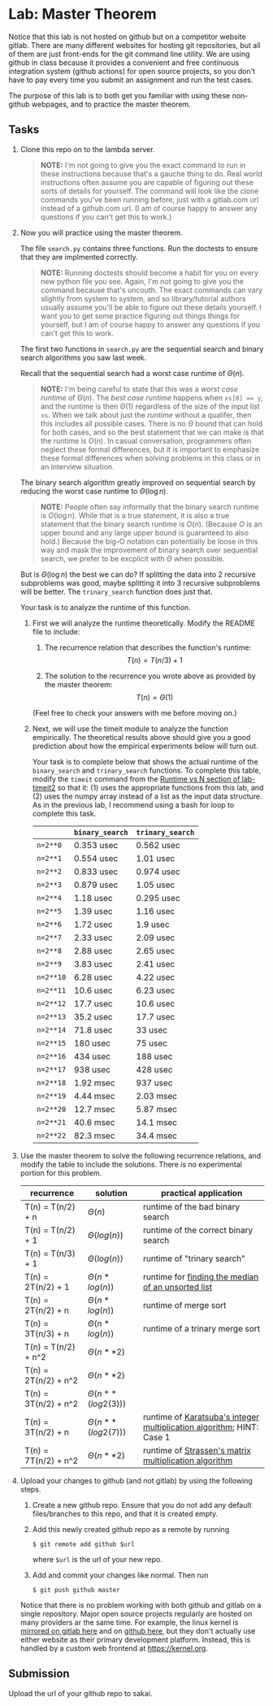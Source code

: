 # Lab: Master Theorem

Notice that this lab is not hosted on github but on a competitor website gitlab.
There are many different websites for hosting git repositories,
but all of them are just front-ends for the git command line utility.
We are using github in class because it provides a convenient and free continuous integration system (github actions) for open source projects,
so you don't have to pay every time you submit an assignment and run the test cases.

The purpose of this lab is to both get you familiar with using these non-github webpages, and to practice the master theorem.

## Tasks

1. Clone this repo on to the lambda server.

    > **NOTE:**
    > I'm not going to give you the exact command to run in these instructions because that's a gauche thing to do.
    > Real world instructions often assume you are capable of figuring out these sorts of details for yourself.
    > The command will look like the clone commands you've been running before, just with a gitlab.com url instead of a github.com url.
    > (I am of course happy to answer any questions if you can't get this to work.)

1. Now you will practice using the master theorem.

    The file `search.py` contains three functions.
    Run the doctests to ensure that they are implmented correctly.

    > **NOTE:**
    > Running doctests should become a habit for you on every new python file you see.
    > Again, I'm not going to give you the command because that's uncouth.
    > The exact commands can vary slightly from system to system,
    > and so library/tutorial authors usually assume you'll be able to figure out these details yourself.
    > I want you to get some practice figuring out things things for yourself,
    > but I am of course happy to answer any questions if you can't get this to work.

    The first two functions in `search.py` are the sequential search and binary search algorithms you saw last week.

    Recall that the sequential search had a worst case runtime of $\Theta(n)$.

    > **NOTE:**
    > I'm being careful to state that this was a *worst case runtime* of $\Theta(n)$.
    > The *best case runtime* happens when `xs[0] == y`,
    > and the runtime is then $\Theta(1)$ regardless of the size of the input list `xs`.
    > When we talk about just the *runtime* without a qualifer,
    > then this includes all possible cases.
    > There is no $\Theta$ bound that can hold for both cases,
    > and so the best statement that we can make is that the runtime is $O(n)$.
    > In casual conversation, programmers often neglect these formal differences,
    > but it is important to emphasize these formal differences when solving problems in this class or in an interview situation.

    The binary search algorithm greatly improved on sequential search by reducing the worst case runtime to $\Theta(\log n)$.

    > **NOTE:**
    > People often say informally that the binary search runtime is $O(\log n)$.
    > While that is a true statement, it is also a true statement that the binary search runtime is $O(n)$.
    > (Because $O$ is an upper bound and any large upper bound is guaranteed to also hold.)
    > Because the big-O notation can potentially be loose in this way and mask the improvement of binary search over sequential search,
    > we prefer to be excplicit with $\Theta$ when possible.

    But is $\Theta(\log n)$ the best we can do?
    If splitting the data into 2 recursive subproblems was good,
    maybe splitting it into 3 recursive subproblems will be better.
    The `trinary_search` function does just that.

    Your task is to analyze the runtime of this function.

    1. First we will analyze the runtime theoretically.
        Modify the README file to include:
    
        1. The recurrence relation that describes the function's runtime:
            $$T(n) = T(n/3) + 1$$

        1. The solution to the recurrence you wrote above as provided by the master theorem:
            $$T(n) = \Theta(1)$$

        (Feel free to check your answers with me before moving on.)
    
    1. Next, we will use the timeit module to analyze the function empirically.
        The theoretical results above should give you a good prediction about how the empirical experiments below will turn out.

        Your task is to complete below that shows the actual runtime of the `binary_search` and `trinary_search` functions.
        To complete this table, modify the `timeit` command from the [Runtime vs N section of lab-timeit2](https://github.com/mikeizbicki/lab-timeit2#runtime-vs-n) so that it: (1) uses the appropriate functions from this lab, and (2) uses the numpy array instead of a list as the input data structure.
        As in the previous lab, I recommend using a bash for loop to complete this task.

        |                | `binary_search`           | `trinary_search`      |
        | -------------- | ------------------------- | --------------------- | 
        | `n=2**0`       |   0.353 usec              |        0.562 usec     |
        | `n=2**1`       |   0.554 usec              |        1.01 usec      |
        | `n=2**2`       |   0.833 usec              |        0.974 usec     |
        | `n=2**3`       |   0.879 usec              |        1.05 usec      |
        | `n=2**4`       |   1.18 usec               |        0.295 usec     |
        | `n=2**5`       |   1.39 usec               |        1.16 usec      |
        | `n=2**6`       |   1.72 usec               |        1.9 usec       |
        | `n=2**7`       |   2.33 usec               |        2.09 usec      |
        | `n=2**8`       |   2.88 usec               |        2.65 usec      |
        | `n=2**9`       |   3.83 usec               |        2.41 usec      |
        | `n=2**10`      |   6.28 usec               |        4.22 usec      |
        | `n=2**11`      |   10.6 usec               |        6.23 usec      |
        | `n=2**12`      |   17.7 usec               |        10.6 usec      |
        | `n=2**13`      |   35.2 usec               |        17.7 usec      |
        | `n=2**14`      |   71.8 usec               |        33 usec        |
        | `n=2**15`      |   180 usec                |        75 usec        |
        | `n=2**16`      |   434 usec                |        188 usec       |
        | `n=2**17`      |   938 usec                |        428 usec       |
        | `n=2**18`      |   1.92 msec               |        937 usec       |
        | `n=2**19`      |   4.44 msec               |        2.03 msec      |
        | `n=2**20`      |   12.7 msec               |        5.87 msec      |
        | `n=2**21`      |   40.6 msec               |        14.1 msec      |
        | `n=2**22`      |   82.3 msec               |        34.4 msec      |


1. Use the master theorem to solve the following recurrence relations,
    and modify the table to include the solutions.
    There is no experimental portion for this problem.

    | recurrence           | solution                       | practical application                     |
    | -------------------- | ------------------------------ | ----------------------------------------- |
    | T(n) = T(n/2) + n    | $\Theta(n)$               | runtime of the bad binary search          |
    | T(n) = T(n/2) + 1    | $\Theta(log(n))$               | runtime of the correct binary search      |
    | T(n) = T(n/3) + 1    | $\Theta(log(n))$               | runtime of "trinary search"               |
    | T(n) = 2T(n/2) + 1   | $\Theta(n * log(n))$           | runtime for [finding the median of an unsorted list](https://en.wikipedia.org/wiki/Quickselect) |
    | T(n) = 2T(n/2) + n   | $\Theta(n * log(n))$           | runtime of merge sort                     |
    | T(n) = 3T(n/3) + n   | $\Theta(n * log(n))$           | runtime of a trinary merge sort           |
    | T(n) = T(n/2) + n^2  | $\Theta(n**2)$                 |                                           |
    | T(n) = 2T(n/2) + n^2 | $\Theta(n**2)$                 |                                           |
    | T(n) = 3T(n/2) + n^2 | $\Theta(n**(log2(3)))$         |                                           |
    | T(n) = 3T(n/2) + n   | $\Theta(n ** (log2(7)))$       | runtime of [Karatsuba's integer multiplication algorithm](https://en.wikipedia.org/wiki/Karatsuba_algorithm); HINT: Case 1 |
    | T(n) = 7T(n/2) + n^2 | $\Theta(n**2)$                 | runtime of [Strassen's matrix multiplication algorithm](https://en.wikipedia.org/wiki/Strassen_algorithm) |

1. Upload your changes to github (and not gitlab) by using the following steps.

    1. Create a new github repo.
        Ensure that you do not add any default files/branches to this repo, and that it is created empty.

    1. Add this newly created github repo as a remote by running
        ```
        $ git remote add github $url
        ```
        where `$url` is the url of your new repo.

    1. Add and commit your changes like normal.
        Then run
        ```
        $ git push github master
        ```
    
    Notice that there is no problem working with both github and gitlab on a single repository.
    Major open source projects regularly are hosted on many providers ar the same time.
    For example, the linux kernel is [mirrored on gitlab here](https://gitlab.com/linux-kernel/linux) and on [github here](https://github.com/torvalds/linux),
    but they don't actually use either website as their primary development platform.
    Instead, this is handled by a custom web frontend at <https://kernel.org>.

## Submission

Upload the url of your github repo to sakai.
